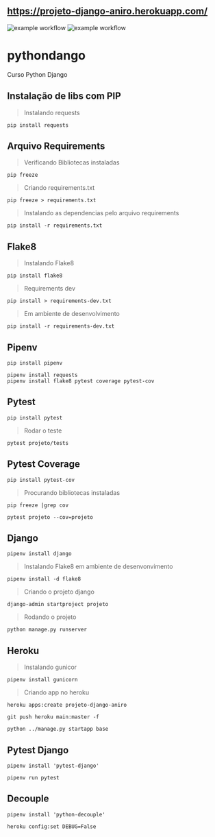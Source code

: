 
## https://projeto-django-aniro.herokuapp.com/
![example workflow](https://github.com/Aniro-Montenegro/pythondango/actions/workflows/test.yml/badge.svg)
![example workflow](https://github.com/Aniro-Montenegro/pythondango/actions/workflows/django_ci.yml/badge.svg)


# pythondango
Curso Python Django


## Instalação de libs com PIP

> Instalando requests
````commandline
pip install requests
````


## Arquivo Requirements
>Verificando Bibliotecas instaladas
````commandline
pip freeze
````
>Criando requirements.txt

````commandline
pip freeze > requirements.txt
````

>Instalando as dependencias pelo arquivo requirements
````commandline
pip install -r requirements.txt
````

## Flake8

>Instalando Flake8
````commandline
pip install flake8
````

>Requirements  dev
 ````commandline
pip install > requirements-dev.txt 
````

> Em ambiente de desenvolvimento
````commandline
pip install -r requirements-dev.txt
````
## Pipenv

````commandline
pip install pipenv
````

````commandline
pipenv install requests
pipenv install flake8 pytest coverage pytest-cov
````

## Pytest
````commandline
pip install pytest
````

>Rodar o teste
````commandline
pytest projeto/tests
````

## Pytest Coverage
````commandline
pip install pytest-cov
````

> Procurando bibliotecas instaladas
````commandline
pip freeze |grep cov
````

````commandline
pytest projeto --cov=projeto
````


## Django

````commandline
pipenv install django
````
> Instalando Flake8 em ambiente de desenvonvimento
````commandline
pipenv install -d flake8
````
> Criando o projeto django
````commandline
django-admin startproject projeto
````
> Rodando o projeto
````commandline
python manage.py runserver
````

## Heroku

> Instalando gunicor
````commandline
pipenv install gunicorn
````

> Criando app no heroku
````commandline
heroku apps:create projeto-django-aniro
````

````commandline
git push heroku main:master -f
````

````commandline
python ../manage.py startapp base
````

## Pytest Django

````commandline
pipenv install 'pytest-django'
````

````commandline
pipenv run pytest
````
## Decouple
````commandline
pipenv install 'python-decouple'
````

````commandline
heroku config:set DEBUG=False
````

